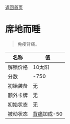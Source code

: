 [返回首页](index.md)  
# 席地而睡  
> 免疫背痛。  
  
名称  |  值  
----  |  ----  
解锁价格  |  10太阳  
分数  |  -750  
初始装备  |  无  
额外卡牌  |  无  
初始状态  |  无  
被动状态  |  [背痛](BackPain.md)加成-50  
